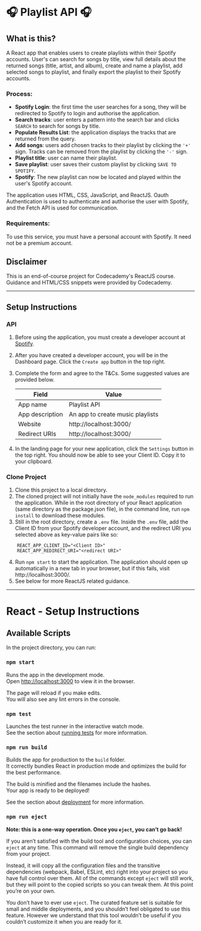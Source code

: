 # 🎧 Playlist API 🎧

## What is this?
A React app that enables users to create playlists within their Spotify accounts. User's can search for songs by title, view full details about the returned songs (title, artist, and album), create and name a playlist, add selected songs to playlist, and finally export the playlist to their Spotify accounts. 

### Process:
- **Spotify Login**: the first time the user searches for a song, they will be redirected to Spotify to login and authorise the application.
- **Search tracks**: user enters a pattern into the search bar and clicks `SEARCH` to search for songs by title.
- **Populate Results List**: the application displays the tracks that are returned from the query.
- **Add songs**: users add chosen tracks to their playlist by clicking the `'+'` sign. Tracks can be removed from the playlist by clicking the `'-'` sign.
- **Playlist title**: user can name their playlist.
- **Save playlist**: user saves their custom playlist by clicking `SAVE TO SPOTIFY`.
- **Spotify**: The new playlist can now be located and played within the user's Spotify account.

The application uses HTML, CSS, JavaScript, and ReactJS. Oauth Authentication is used to authenticate and authorise the user with Spotify, and the Fetch API is used for communication.

### Requirements:
To use this service, you must have a personal account with Spotify. It need not be a premium account.

## **Disclaimer**
This is an end-of-course project for Codecademy's ReactJS course. Guidance and HTML/CSS snippets were provided by Codecademy.

- - -
## Setup Instructions
### API
1. Before using the application, you must create a developer account at [Spotify](https://developer.spotify.com/).
2. After you have created a developer account, you will be in the Dashboard page. Click the `Create app` button in the top right.
3. Complete the form and agree to the T&Cs. Some suggested values are provided below.
   
   | Field           | Value                            |
   | --------------- | -------------------------------- |
   | App name        | Playlist API                     |
   | App description | An app to create music playlists |
   | Website         | http://localhost:3000/           |
   | Redirect URIs   | http://localhost:3000/           |

4. In the landing page for your new application, click the `Settings` button in the top right. You should now be able to see your Client ID. Copy it to your clipboard.

### Clone Project
1. Clone this project to a local directory.
2. The cloned project will not initially have the `node_modules` required to run the application. While in the root directory of your React application (same directory as the package.json file), in the command line, run `npm install` to download these modules.
3. Still in the root directory, create a `.env` file. Inside the `.env` file, add the Client ID from your Spotify developer account, and the redirect URI you selected above as key-value pairs like so:
```
    REACT_APP_CLIENT_ID="<Client ID>"
    REACT_APP_REDIRECT_URI="<redirect URI>"
```
4. Run `npm start` to start the application. The application should open up automatically in a new tab in your browser, but if this fails, visit http://localhost:3000/.
5. See below for more ReactJS related guidance.

- - -

# React - Setup Instructions

## Available Scripts

In the project directory, you can run:

### `npm start`

Runs the app in the development mode.\
Open [http://localhost:3000](http://localhost:3000) to view it in the browser.

The page will reload if you make edits.\
You will also see any lint errors in the console.

### `npm test`

Launches the test runner in the interactive watch mode.\
See the section about [running tests](https://facebook.github.io/create-react-app/docs/running-tests) for more information.

### `npm run build`

Builds the app for production to the `build` folder.\
It correctly bundles React in production mode and optimizes the build for the best performance.

The build is minified and the filenames include the hashes.\
Your app is ready to be deployed!

See the section about [deployment](https://facebook.github.io/create-react-app/docs/deployment) for more information.

### `npm run eject`

**Note: this is a one-way operation. Once you `eject`, you can’t go back!**

If you aren’t satisfied with the build tool and configuration choices, you can `eject` at any time. This command will remove the single build dependency from your project.

Instead, it will copy all the configuration files and the transitive dependencies (webpack, Babel, ESLint, etc) right into your project so you have full control over them. All of the commands except `eject` will still work, but they will point to the copied scripts so you can tweak them. At this point you’re on your own.

You don’t have to ever use `eject`. The curated feature set is suitable for small and middle deployments, and you shouldn’t feel obligated to use this feature. However we understand that this tool wouldn’t be useful if you couldn’t customize it when you are ready for it.